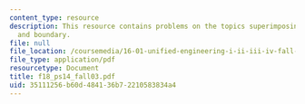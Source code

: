 ```yaml
---
content_type: resource
description: This resource contains problems on the topics superimposing uniform flow
  and boundary.
file: null
file_location: /coursemedia/16-01-unified-engineering-i-ii-iii-iv-fall-2005-spring-2006/35111256b60d484136b72210583834a4_f18_ps14_fall03.pdf
file_type: application/pdf
resourcetype: Document
title: f18_ps14_fall03.pdf
uid: 35111256-b60d-4841-36b7-2210583834a4
---
```

